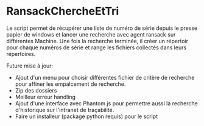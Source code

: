 # RansackChercheEtTri

Le script permet de récupérer une liste de numéro de série depuis le presse papier de windows et lancer une recherche avec agent ransack sur différentes Machine. Une fois la recherche terminée, il créer un répertoir pour chaque numéros de série et range les fichiers collectés dans leurs répertoires.

Future mise à jour:
- Ajout d'un menu pour choisir différentes fichier de critère de recherche pour affiner les empalcement de recherche.
- Zip des dossiers
- Meilleur erreur handling
- Ajout d'une interface avec Phantom.js pour permettre aussi la recherche d'historique sur l'intranet de traçabilité. 
- Faire un installeur (package python requis) pour le script 

